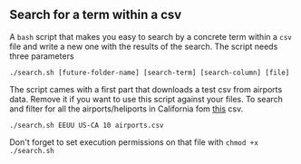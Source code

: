 ## Search for a term within a csv
A `bash` script that makes you easy to search by a concrete term within a `csv` file and write a new one with the results of the search.
The script needs three parameters
```
./search.sh [future-folder-name] [search-term] [search-column] [file]
```
The script cames with a first part that downloads a test csv from airports data. Remove it if you want to use this script against your files.
To search and filter for all the airports/heliports in California fom [this](http://ourairports.com/data/airports.csv) csv.
```
./search.sh EEUU US-CA 10 airports.csv
```

Don't forget to set execution permissions on that file with `chmod +x ./search.sh`
